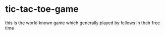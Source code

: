 # tic-tac-toe-game
this is the world known game which generally played by fellows in their free time 
